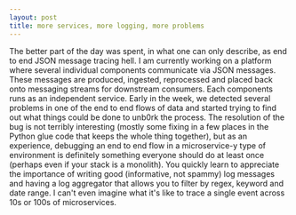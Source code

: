 ```yaml
---
layout: post
title: more services, more logging, more problems
---
```


The better part of the day was spent, in what one can only describe, as end to end JSON message tracing hell.
I am currently working on a platform where several individual components communicate via JSON messages. These messages are produced, ingested, reprocessed and placed back onto messaging streams for downstream consumers. Each components runs as an independent service. 
Early in the week, we detected several problems in one of the end to end flows of data and started trying to find out what things could be done to unb0rk the process.
The resolution of the bug is not terribly interesting (mostly some fixing in a few places in the Python glue code that keeps the whole thing together), but as an experience, debugging an end to end flow in a microservice-y type of environment is definitely something everyone should do at least once (perhaps even if your stack is a monolith). You quickly learn to appreciate the importance of writing good (informative, not spammy) log messages and having a log aggregator that allows you to filter by regex, keyword and date range. I can't even imagine what it's like to trace a single event across 10s or 100s of microservices. 
